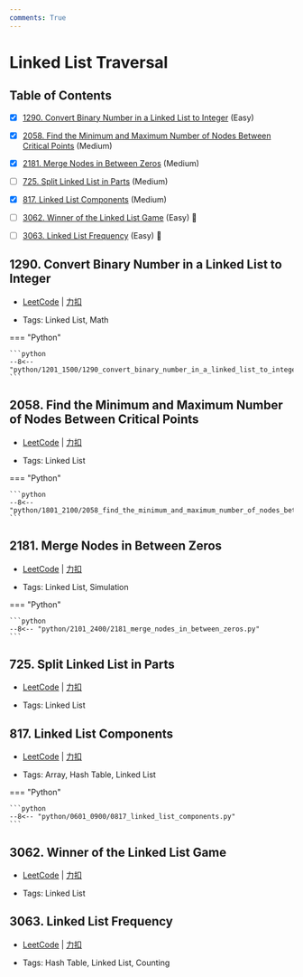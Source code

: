 ```yaml
---
comments: True
---
```


# Linked List Traversal

## Table of Contents

- [x] [1290. Convert Binary Number in a Linked List to Integer](#1290-convert-binary-number-in-a-linked-list-to-integer) (Easy)
- [x] [2058. Find the Minimum and Maximum Number of Nodes Between Critical Points](#2058-find-the-minimum-and-maximum-number-of-nodes-between-critical-points) (Medium)
- [x] [2181. Merge Nodes in Between Zeros](#2181-merge-nodes-in-between-zeros) (Medium)
- [ ] [725. Split Linked List in Parts](#725-split-linked-list-in-parts) (Medium)
- [x] [817. Linked List Components](#817-linked-list-components) (Medium)
- [ ] [3062. Winner of the Linked List Game](#3062-winner-of-the-linked-list-game) (Easy) 👑
- [ ] [3063. Linked List Frequency](#3063-linked-list-frequency) (Easy) 👑


## 1290. Convert Binary Number in a Linked List to Integer

-    [LeetCode](https://leetcode.com/problems/convert-binary-number-in-a-linked-list-to-integer/) | [力扣](https://leetcode.cn/problems/convert-binary-number-in-a-linked-list-to-integer/)

-   Tags: Linked List, Math

=== "Python"

    ```python
    --8<-- "python/1201_1500/1290_convert_binary_number_in_a_linked_list_to_integer.py"
    ```



## 2058. Find the Minimum and Maximum Number of Nodes Between Critical Points

-    [LeetCode](https://leetcode.com/problems/find-the-minimum-and-maximum-number-of-nodes-between-critical-points/) | [力扣](https://leetcode.cn/problems/find-the-minimum-and-maximum-number-of-nodes-between-critical-points/)

-   Tags: Linked List

=== "Python"

    ```python
    --8<-- "python/1801_2100/2058_find_the_minimum_and_maximum_number_of_nodes_between_critical_points.py"
    ```



## 2181. Merge Nodes in Between Zeros

-    [LeetCode](https://leetcode.com/problems/merge-nodes-in-between-zeros/) | [力扣](https://leetcode.cn/problems/merge-nodes-in-between-zeros/)

-   Tags: Linked List, Simulation

=== "Python"

    ```python
    --8<-- "python/2101_2400/2181_merge_nodes_in_between_zeros.py"
    ```



## 725. Split Linked List in Parts

-    [LeetCode](https://leetcode.com/problems/split-linked-list-in-parts/) | [力扣](https://leetcode.cn/problems/split-linked-list-in-parts/)

-   Tags: Linked List



## 817. Linked List Components

-    [LeetCode](https://leetcode.com/problems/linked-list-components/) | [力扣](https://leetcode.cn/problems/linked-list-components/)

-   Tags: Array, Hash Table, Linked List

=== "Python"

    ```python
    --8<-- "python/0601_0900/0817_linked_list_components.py"
    ```



## 3062. Winner of the Linked List Game

-    [LeetCode](https://leetcode.com/problems/winner-of-the-linked-list-game/) | [力扣](https://leetcode.cn/problems/winner-of-the-linked-list-game/)

-   Tags: Linked List



## 3063. Linked List Frequency

-    [LeetCode](https://leetcode.com/problems/linked-list-frequency/) | [力扣](https://leetcode.cn/problems/linked-list-frequency/)

-   Tags: Hash Table, Linked List, Counting
